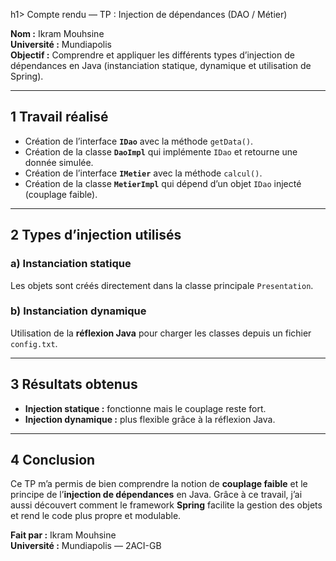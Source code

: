 
h1> Compte rendu — TP : Injection de dépendances (DAO / Métier)</h1>

<p><strong>Nom :</strong> Ikram Mouhsine<br>
<strong>Université :</strong> Mundiapolis<br>
<strong>Objectif :</strong> Comprendre et appliquer les différents types d’injection de dépendances en Java 
(instanciation statique, dynamique et utilisation de Spring).</p>

<hr>
<h2>1 Travail réalisé</h2>

<ul>
  <li>Création de l’interface <strong><code>IDao</code></strong> avec la méthode <code>getData()</code>.</li>
  <li>Création de la classe <strong><code>DaoImpl</code></strong> qui implémente <code>IDao</code> et retourne une donnée simulée.</li>
  <li>Création de l’interface <strong><code>IMetier</code></strong> avec la méthode <code>calcul()</code>.</li>
  <li>Création de la classe <strong><code>MetierImpl</code></strong> qui dépend d’un objet <code>IDao</code> injecté (couplage faible).</li>
</ul>

<hr>

<h2>2 Types d’injection utilisés</h2>

<h3> a) Instanciation statique</h3>
<p>Les objets sont créés directement dans la classe principale <code>Presentation</code>.</p>

<h3> b) Instanciation dynamique</h3>
<p>Utilisation de la <strong>réflexion Java</strong> pour charger les classes depuis un fichier <code>config.txt</code>.</p>
<hr>

<h2>3 Résultats obtenus</h2>

<ul>
  <li><strong>Injection statique :</strong> fonctionne mais le couplage reste fort.</li>
  <li><strong>Injection dynamique :</strong> plus flexible grâce à la réflexion Java.</li>
</ul>

<hr>

<h2>4  Conclusion</h2>

<p>Ce TP m’a permis de bien comprendre la notion de <strong>couplage faible</strong> et le principe 
de l’<strong>injection de dépendances</strong> en Java.  
Grâce à ce travail, j’ai aussi découvert comment le framework <strong>Spring</strong> facilite la gestion 
des objets et rend le code plus propre et modulable.</p>

<p><strong>Fait par :</strong> Ikram Mouhsine<br>
<strong>Université :</strong> Mundiapolis — 2ACI-GB</p>